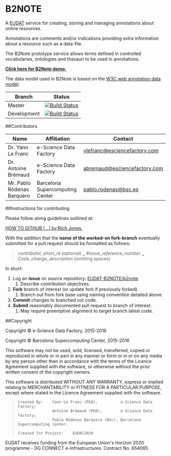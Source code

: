 B2NOTE
======

A [EUDAT](https://www.eudat.eu) service for creating, storing and managing annotations about online resources.

Annotations are comments and/or indications providing extra information about a resource such as a data-file.

The B2Note prototype service allows terms defined in controlled vocabularies, ontologies and thesauri to be used in annotations.

<b>[Click here for B2Note demo.](https://b2note.bsc.es/devel)</b>

The data model used in B2Note is based on the [W3C web annotation data model](http://www.w3.org/TR/annotation-model/).

 Branch | Status
-----|-----
Master | [![Build Status](https://travis-ci.org/EUDAT-B2NOTE/b2note.svg?branch=master)](https://travis-ci.org/EUDAT-B2NOTE/b2note)
Development | [![Build Status](https://travis-ci.org/EUDAT-B2NOTE/b2note.svg?branch=development)](https://travis-ci.org/EUDAT-B2NOTE/b2note)


##Contributors

 Name  |  Affiliation | Contact
-------|-------|-------
Dr. Yann Le Franc   | e-Science Data Factory | ylefranc@esciencefactory.com
Dr. Antoine Brémaud | e-Science Data Factory | [abremaud@esciencefactory.com](mailto:abremaud@esciencefactory.com)
Mr. Pablo Ródenas Barquero | Barcelona Supercomputing Center | pablo.rodenas@bsc.es


##Instructions for contributing

Please follow along guidelines outlined at:

[HOW TO GITHUB [...] by Rich Jones.](https://gun.io/blog/how-to-github-fork-branch-and-pull-request/)

With the addition that the **name of the worked-on fork-branch** eventually submitted for a pull request should be formatted as follows:

> _contributor_short_id_ (optional) **_** _#issue_reference_number_ **_** _Code_change_description_ (omitting spaces)

In short:

1. Log an **issue** on source repository: [EUDAT-B2NOTE/b2note](https://github.com/EUDAT-B2NOTE/b2note/issues/new).
    1. Describe contribution objectives.
2. **Fork** branch of interest (or update fork if previously forked).
    1. Branch out from fork base using naming convention detailed above.
3. **Commit** changes to branched out code.
4. **Submit** reasonably documented pull request to branch of interest.
    1. May require preemptive alignment to target branch latest code.


##Copyright

Copyright © e-Science Data Factory, 2015-2016

Copyright © Barcelona Supercomputing Center, 2015-2016


This software may not be used, sold, licensed, transferred, copied or reproduced in whole or in part in any manner or form or in or on any media by any person other than in accordance with the terms of the Licence Agreement supplied with the software, or otherwise without the prior written consent of the copyright owners.

This software is distributed WITHOUT ANY WARRANTY, express or implied relating to MERCHANTABILITY or FITNESS FOR A PARTICULAR PURPOSE, except where stated in the Licence Agreement supplied with the software.

>     Created By:    Yann Le Franc (PhD),          e-Science Data Factory;
>                    Antoine Brémaud (PhD),        e-Science Data Factory;
>                    Pablo Ródenas Barquero (BSc), Barcelona Supercomputing Center.
>
>     Created for Project:    EUDAT2020

EUDAT receives funding from the European Union's Horizon 2020 programme - DG CONNECT e-Infrastructures. Contract No. 654065